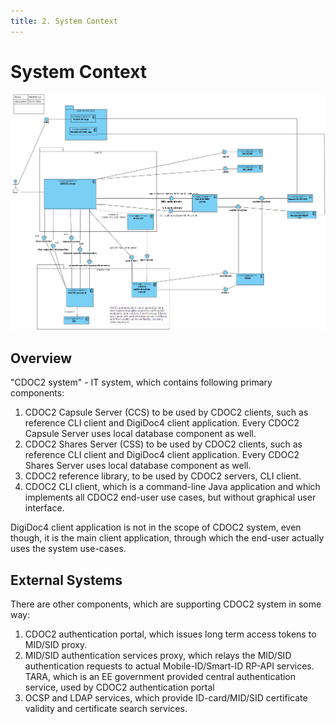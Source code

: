 ```yaml
---
title: 2. System Context
---
```

# System Context

![SID/MID](../img/SID_MID_full.png)

## Overview

"CDOC2 system" - IT system, which contains following primary components:

1. CDOC2 Capsule Server (CCS) to be used by CDOC2 clients, such as reference CLI client and DigiDoc4 client application. Every CDOC2 Capsule Server uses local database component as well.
2. CDOC2 Shares Server (CSS) to be used by CDOC2 clients, such as reference CLI client and DigiDoc4 client application. Every CDOC2 Shares Server uses local database component as well.
3. CDOC2 reference library, to be used by CDOC2 servers, CLI client.
4. CDOC2 CLI client, which is a command-line Java application and which implements all CDOC2 end-user use cases, but without graphical user interface.

DigiDoc4 client application is not in the scope of CDOC2 system, even though, it is the main client application, through which the end-user actually uses the system use-cases.

## External Systems

There are other components, which are supporting CDOC2 system in some way:

1. CDOC2 authentication portal, which issues long term access tokens to MID/SID proxy.
2. MID/SID authentication services proxy, which relays the MID/SID authentication requests to actual Mobile-ID/Smart-ID RP-API services.
TARA, which is an EE government provided central authentication service, used by CDOC2 authentication portal
3. OCSP and LDAP services, which provide ID-card/MID/SID certificate validity and certificate search services.

